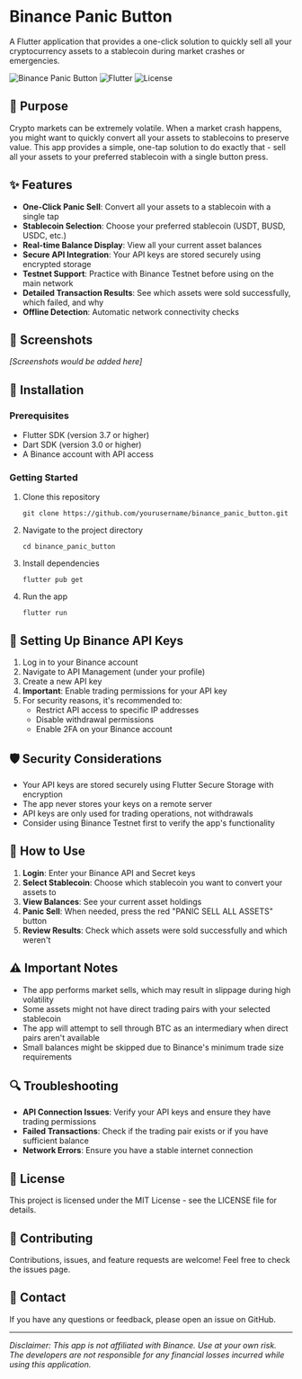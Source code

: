 # Binance Panic Button

A Flutter application that provides a one-click solution to quickly sell all your cryptocurrency assets to a stablecoin during market crashes or emergencies.

![Binance Panic Button](https://img.shields.io/badge/Binance-Panic%20Button-red)
![Flutter](https://img.shields.io/badge/Flutter-3.7+-blue)
![License](https://img.shields.io/badge/License-MIT-green)

## 🚨 Purpose

Crypto markets can be extremely volatile. When a market crash happens, you might want to quickly convert all your assets to stablecoins to preserve value. This app provides a simple, one-tap solution to do exactly that - sell all your assets to your preferred stablecoin with a single button press.

## ✨ Features

- **One-Click Panic Sell**: Convert all your assets to a stablecoin with a single tap
- **Stablecoin Selection**: Choose your preferred stablecoin (USDT, BUSD, USDC, etc.)
- **Real-time Balance Display**: View all your current asset balances
- **Secure API Integration**: Your API keys are stored securely using encrypted storage
- **Testnet Support**: Practice with Binance Testnet before using on the main network
- **Detailed Transaction Results**: See which assets were sold successfully, which failed, and why
- **Offline Detection**: Automatic network connectivity checks

## 📱 Screenshots

*[Screenshots would be added here]*

## 🔧 Installation

### Prerequisites

- Flutter SDK (version 3.7 or higher)
- Dart SDK (version 3.0 or higher)
- A Binance account with API access

### Getting Started

1. Clone this repository
   ```
   git clone https://github.com/yourusername/binance_panic_button.git
   ```

2. Navigate to the project directory
   ```
   cd binance_panic_button
   ```

3. Install dependencies
   ```
   flutter pub get
   ```

4. Run the app
   ```
   flutter run
   ```

## 🔑 Setting Up Binance API Keys

1. Log in to your Binance account
2. Navigate to API Management (under your profile)
3. Create a new API key
4. **Important**: Enable trading permissions for your API key
5. For security reasons, it's recommended to:
   - Restrict API access to specific IP addresses
   - Disable withdrawal permissions
   - Enable 2FA on your Binance account

## 🛡️ Security Considerations

- Your API keys are stored securely using Flutter Secure Storage with encryption
- The app never stores your keys on a remote server
- API keys are only used for trading operations, not withdrawals
- Consider using Binance Testnet first to verify the app's functionality

## 📖 How to Use

1. **Login**: Enter your Binance API and Secret keys
2. **Select Stablecoin**: Choose which stablecoin you want to convert your assets to
3. **View Balances**: See your current asset holdings
4. **Panic Sell**: When needed, press the red "PANIC SELL ALL ASSETS" button
5. **Review Results**: Check which assets were sold successfully and which weren't

## ⚠️ Important Notes

- The app performs market sells, which may result in slippage during high volatility
- Some assets might not have direct trading pairs with your selected stablecoin
- The app will attempt to sell through BTC as an intermediary when direct pairs aren't available
- Small balances might be skipped due to Binance's minimum trade size requirements

## 🔍 Troubleshooting

- **API Connection Issues**: Verify your API keys and ensure they have trading permissions
- **Failed Transactions**: Check if the trading pair exists or if you have sufficient balance
- **Network Errors**: Ensure you have a stable internet connection

## 📄 License

This project is licensed under the MIT License - see the LICENSE file for details.

## 🤝 Contributing

Contributions, issues, and feature requests are welcome! Feel free to check the issues page.

## 📧 Contact

If you have any questions or feedback, please open an issue on GitHub.

---

*Disclaimer: This app is not affiliated with Binance. Use at your own risk. The developers are not responsible for any financial losses incurred while using this application.*
